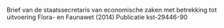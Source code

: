 Brief van de staatssecretaris van economische zaken met betrekking tot uitvoering Flora- en Faunawet (2014) Publicatie kst-29446-90

